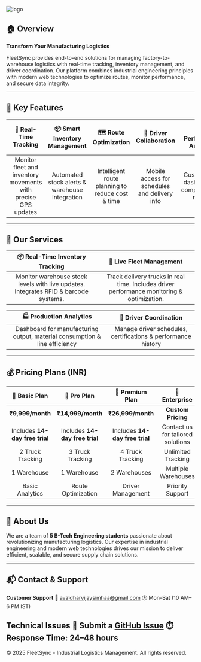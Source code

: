 ![logo](https://github.com/user-attachments/assets/fd80c540-e84a-464a-b2a0-a00a046a58e5)

## 🏠 Overview

**Transform Your Manufacturing Logistics**

FleetSync provides end-to-end solutions for managing factory-to-warehouse logistics with real-time tracking, inventory management, and driver coordination. Our platform combines industrial engineering principles with modern web technologies to optimize routes, monitor performance, and secure data integrity.

---

## 🚀 Key Features

|                      📍 Real-Time Tracking                     |          📦 Smart Inventory Management         |              🗺️ Route Optimization              |            👥 Driver Collaboration            |             📊 Performance Analytics            |         🛡️ Secure & Reliable        |
| :------------------------------------------------------------: | :--------------------------------------------: | :----------------------------------------------: | :-------------------------------------------: | :---------------------------------------------: | :----------------------------------: |
| Monitor fleet and inventory movements with precise GPS updates | Automated stock alerts & warehouse integration | Intelligent route planning to reduce cost & time | Mobile access for schedules and delivery info | Customizable dashboards & comprehensive reports | Robust security to protect your data |

---

## 💼 Our Services

|                            📦 Real-Time Inventory Tracking                           |                                  🚚 Live Fleet Management                                  |
| :----------------------------------------------------------------------------------: | :----------------------------------------------------------------------------------------: |
| Monitor warehouse stock levels with live updates. Integrates RFID & barcode systems. | Track delivery trucks in real time. Includes driver performance monitoring & optimization. |

|                           🏭 Production Analytics                          |                     👷 Driver Coordination                    |
| :------------------------------------------------------------------------: | :-----------------------------------------------------------: |
| Dashboard for manufacturing output, material consumption & line efficiency | Manage driver schedules, certifications & performance history |

---

## 💰 Pricing Plans (INR)

|        🚗 **Basic Plan**       | 🚀       **Pro Plan**         |      💎 **Premium Plan**       |          🏢 **Enterprise**        |
| :----------------------------: | :----------------------------: | :----------------------------: | :-------------------------------: |
|        **₹9,999/month**        |       **₹14,999/month**        |       **₹26,999/month**        |         **Custom Pricing**        |
| Includes **14-day free trial** | Includes **14-day free trial** | Includes **14-day free trial** | Contact us for tailored solutions |
|      2 Truck Tracking          |      3 Truck Tracking          |       4 Truck Tracking         |        Unlimited Tracking         |
|       1 Warehouse              |        1 Warehouse             |         2 Warehouses           |        Multiple Warehouses        |
|      Basic Analytics           |      Route Optimization        |       Driver Management        |          Priority Support         |

---

## 👤 About Us

We are a team of **5 B-Tech Engineering students** passionate about revolutionizing manufacturing logistics. Our expertise in industrial engineering and modern web technologies drives our mission to deliver efficient, scalable, and secure supply chain solutions.

---

## 📬 Contact & Support

**Customer Support**
📧 [avaldharvijaysimhaa@gmail.com](mailto:avaldharvijaysimhaa@gmail.com)
🕒 Mon–Sat (10 AM–6 PM IST)

**Technical Issues**
🐞 Submit a [GitHub Issue](https://github.com/Vijaysimhaa/FleetSync/issues)
⏱️ Response Time: 24–48 hours
---

  © 2025 FleetSync - Industrial Logistics Management. All rights reserved.
 
